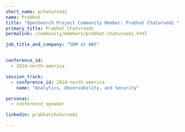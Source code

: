 ```yaml
---
short_name: pchaturvedi
name: Prabhat
title: "OpenSearch Project Community Member: Prabhat Chaturvedi "
primary_title: Prabhat Chaturvedi
permalink: /community/members/prabhat-chaturvedi.html

job_title_and_company: "SDM at AWS"


conference_id:
  - 2024-north-america

session_track:
  - conference_id: 2024-north-america
    name: "Analytics, Observability, and Security"

personas:
  - conference_speaker

linkedin: prabhatchaturvedi

---
```

